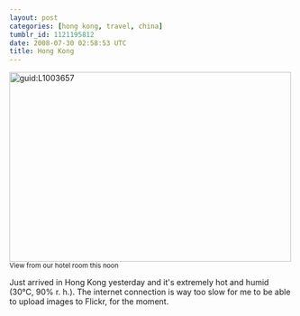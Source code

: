 ```yaml
---
layout: post
categories: [hong kong, travel, china]
tumblr_id: 1121195812
date: 2008-07-30 02:58:53 UTC
title: Hong Kong
---
```


<img src="/attachments/2008/07/l1003657_small.jpg" alt="guid:L1003657" width="500" height="336" class="size-full wp-image-543" />
<small>View from our hotel room this noon</small>

Just arrived in Hong Kong yesterday and it's extremely hot and humid (30°C, 90% r. h.). The internet connection is way too slow for me to be able to upload images to Flickr, for the moment.
